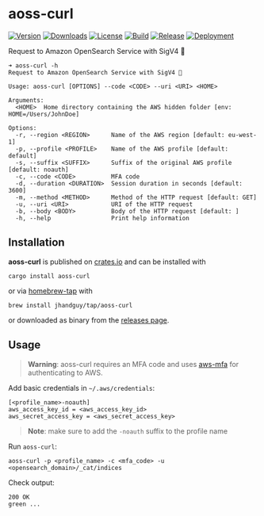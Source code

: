 # aoss-curl

[![Version](https://img.shields.io/crates/v/aoss-curl)](https://crates.io/crates/aoss-curl)
[![Downloads](https://img.shields.io/crates/d/aoss-curl)](https://crates.io/crates/aoss-curl)
[![License](https://img.shields.io/crates/l/aoss-curl)](LICENSE)
[![Build](https://img.shields.io/github/actions/workflow/status/jhandguy/aoss-curl/ci.yaml)](https://github.com/jhandguy/aoss-curl/actions/workflows/ci.yaml)
[![Release](https://img.shields.io/github/actions/workflow/status/jhandguy/aoss-curl/cd.yaml?label=release)](https://github.com/jhandguy/aoss-curl/actions/workflows/cd.yaml)
[![Deployment](https://shields.io/github/deployments/jhandguy/aoss-curl/release?label=deployment)](https://github.com/jhandguy/aoss-curl/deployments/activity_log?environment=release)

Request to Amazon OpenSearch Service with SigV4 🔏

```shell
➜ aoss-curl -h
Request to Amazon OpenSearch Service with SigV4 🔏

Usage: aoss-curl [OPTIONS] --code <CODE> --uri <URI> <HOME>

Arguments:
  <HOME>  Home directory containing the AWS hidden folder [env: HOME=/Users/JohnDoe]

Options:
  -r, --region <REGION>      Name of the AWS region [default: eu-west-1]
  -p, --profile <PROFILE>    Name of the AWS profile [default: default]
  -s, --suffix <SUFFIX>      Suffix of the original AWS profile [default: noauth]
  -c, --code <CODE>          MFA code
  -d, --duration <DURATION>  Session duration in seconds [default: 3600]
  -m, --method <METHOD>      Method of the HTTP request [default: GET]
  -u, --uri <URI>            URI of the HTTP request
  -b, --body <BODY>          Body of the HTTP request [default: ]
  -h, --help                 Print help information
```

## Installation

**aoss-curl** is published on [crates.io](https://crates.io/crates/aoss-curl) and can be installed with

```shell
cargo install aoss-curl
```

or via [homebrew-tap](https://github.com/jhandguy/homebrew-tap) with

```shell
brew install jhandguy/tap/aoss-curl
```

or downloaded as binary from the [releases page](https://github.com/jhandguy/aoss-curl/releases).

## Usage

> **Warning**: aoss-curl requires an MFA code and uses [aws-mfa](https://github.com/jhandguy/aws-mfa) for authenticating to AWS.

Add basic credentials in `~/.aws/credentials`:

```text
[<profile_name>-noauth]
aws_access_key_id = <aws_access_key_id>
aws_secret_access_key = <aws_secret_access_key>
```

> **Note**: make sure to add the `-noauth` suffix to the profile name

Run `aoss-curl`:
```shell
aoss-curl -p <profile_name> -c <mfa_code> -u <opensearch_domain>/_cat/indices
```

Check output:
```shell
200 OK
green ...
```
